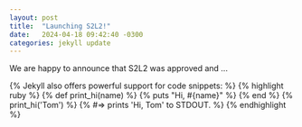 ```yaml
---
layout: post
title:  "Launching S2L2!"
date:   2024-04-18 09:42:40 -0300
categories: jekyll update
---
```


We are happy to announce that S2L2 was approved and ...


{% Jekyll also offers powerful support for code snippets: %}
{% highlight ruby %}
{% def print_hi(name) %}
{%  puts "Hi, #{name}" %}
{% end %}
{% print_hi('Tom') %}
{% #=> prints 'Hi, Tom' to STDOUT. %}
{% endhighlight %}

